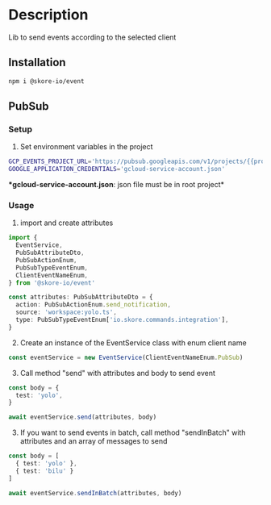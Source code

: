 # Description

Lib to send events according to the selected client

## Installation

```bash
npm i @skore-io/event
```

## PubSub

### Setup

1. Set environment variables in the project

```sh
GCP_EVENTS_PROJECT_URL='https://pubsub.googleapis.com/v1/projects/{{project_name}}/topics/events:publish'
GOOGLE_APPLICATION_CREDENTIALS='gcloud-service-account.json'
```

**\*gcloud-service-account.json**: json file must be in root project\*

### Usage

1. import and create attributes

```typescript
import {
  EventService,
  PubSubAttributeDto,
  PubSubActionEnum,
  PubSubTypeEventEnum,
  ClientEventNameEnum,
} from '@skore-io/event'
```

```typescript
const attributes: PubSubAttributeDto = {
  action: PubSubActionEnum.send_notification,
  source: 'workspace:yolo.ts',
  type: PubSubTypeEventEnum['io.skore.commands.integration'],
}
```

2. Create an instance of the EventService class with enum client name

```typescript
const eventService = new EventService(ClientEventNameEnum.PubSub)
```

3. Call method "send" with attributes and body to send event

```typescript
const body = {
  test: 'yolo',
}

await eventService.send(attributes, body)
```

3. If you want to send events in batch, call method "sendInBatch" with attributes and an array of messages to send

```typescript
const body = [
  { test: 'yolo' },
  { test: 'bilu' }
]

await eventService.sendInBatch(attributes, body)
```

